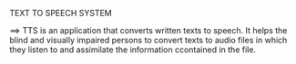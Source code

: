 TEXT TO SPEECH SYSTEM

==> TTS is an application that converts written texts to speech. It helps the blind and visually impaired persons to convert texts to audio files in which they listen to and assimilate the information ccontained in the file.
